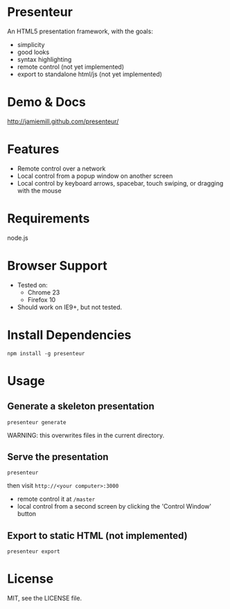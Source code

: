 # Presenteur

An HTML5 presentation framework, with the goals:

- simplicity
- good looks
- syntax highlighting
- remote control (not yet implemented)
- export to standalone html/js (not yet implemented)

# Demo & Docs

<http://jamiemill.github.com/presenteur/>

# Features

- Remote control over a network
- Local control from a popup window on another screen
- Local control by keyboard arrows, spacebar, touch swiping, or dragging with the mouse

# Requirements

node.js

# Browser Support

- Tested on:
  - Chrome 23
  - Firefox 10
- Should work on IE9+, but not tested.

# Install Dependencies

    npm install -g presenteur

# Usage

## Generate a skeleton presentation

    presenteur generate

WARNING: this overwrites files in the current directory.

## Serve the presentation

    presenteur

then visit `http://<your computer>:3000`

- remote control it at `/master`
- local control from a second screen by clicking the 'Control Window' button

## Export to static HTML (not implemented)

    presenteur export

# License

MIT, see the LICENSE file.
